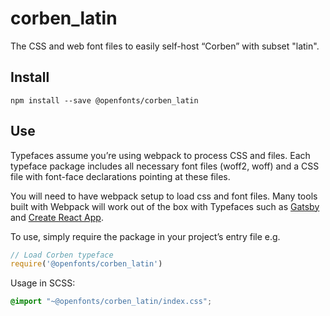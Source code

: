 
# corben_latin

The CSS and web font files to easily self-host “Corben” with subset "latin".

## Install

`npm install --save @openfonts/corben_latin`

## Use

Typefaces assume you’re using webpack to process CSS and files. Each typeface
package includes all necessary font files (woff2, woff) and a CSS file with
font-face declarations pointing at these files.

You will need to have webpack setup to load css and font files. Many tools built
with Webpack will work out of the box with Typefaces such as [Gatsby](https://github.com/gatsbyjs/gatsby)
and [Create React App](https://github.com/facebookincubator/create-react-app).

To use, simply require the package in your project’s entry file e.g.

```javascript
// Load Corben typeface
require('@openfonts/corben_latin')
```

Usage in SCSS:
```scss
@import "~@openfonts/corben_latin/index.css";
```
